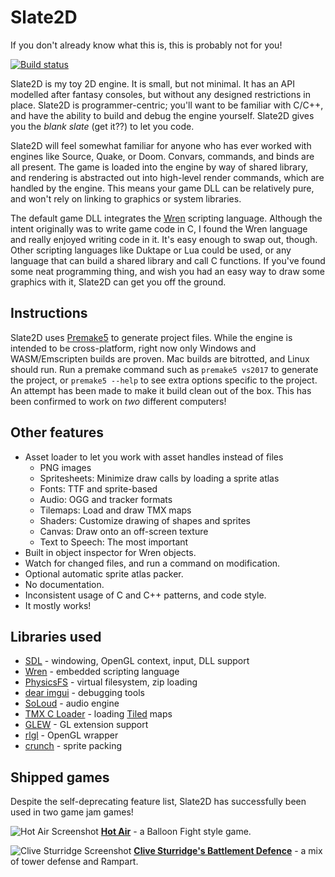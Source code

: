 # Slate2D
If you don't already know what this is, this is probably not for you!

[![Build status](https://ci.appveyor.com/api/projects/status/lq4xx4et7hv8oar0?svg=true)](https://ci.appveyor.com/project/sponge/slate2d)

Slate2D is my toy 2D engine. It is small, but not minimal. It has an API modelled after fantasy consoles, but without any designed
restrictions in place. Slate2D is programmer-centric; you'll want to be familiar with C/C++, and have the ability to build and debug
the engine yourself. Slate2D gives you the *blank slate* (get it??) to let you code.

Slate2D will feel somewhat familiar for anyone who has ever worked with engines like Source, Quake, or Doom. Convars, commands, and
binds are all present. The game is loaded into the engine by way of shared library, and rendering is abstracted out into high-level
render commands, which are handled by the engine. This means your game DLL can be relatively pure, and won't rely on linking to
graphics or system libraries.

The default game DLL integrates the [Wren](https://github.com/wren-lang/wren) scripting language. Although the intent originally was
to write game code in C, I found the Wren language and really enjoyed writing code in it. It's easy enough to swap out, though. Other
scripting languages like Duktape or Lua could be used, or any language that can build a shared library and call C functions. If
you've found some neat programming thing, and wish you had an easy way to draw some graphics with it, Slate2D can get you off the
ground.

## Instructions

Slate2D uses [Premake5](https://premake.github.io/) to generate project files. While the engine is intended to be cross-platform,
right now only Windows and WASM/Emscripten builds are proven. Mac builds are bitrotted, and Linux should run. Run a premake command such as
`premake5 vs2017` to generate the project, or `premake5 --help` to see extra options specific to the project. An attempt has been made
to make it build clean out of the box. This has been confirmed to work on *two* different computers!

## Other features
- Asset loader to let you work with asset handles instead of files
  - PNG images
  - Spritesheets: Minimize draw calls by loading a sprite atlas
  - Fonts: TTF and sprite-based
  - Audio: OGG and tracker formats
  - Tilemaps: Load and draw TMX maps
  - Shaders: Customize drawing of shapes and sprites
  - Canvas: Draw onto an off-screen texture
  - Text to Speech: The most important
- Built in object inspector for Wren objects.
- Watch for changed files, and run a command on modification.
- Optional automatic sprite atlas packer.
- No documentation.
- Inconsistent usage of C and C++ patterns, and code style.
- It mostly works!

## Libraries used

- [SDL](https://www.libsdl.org) - windowing, OpenGL context, input, DLL support
- [Wren](https://www.wren.io) - embedded scripting language  
- [PhysicsFS](https://icculus.org/physfs/) - virtual filesystem, zip loading
- [dear imgui](https://github.com/ocornut/imgui) - debugging tools  
- [SoLoud](http://sol.gfxile.net/soloud/) - audio engine  
- [TMX C Loader](https://github.com/baylej/tmx) - loading [Tiled](https://www.mapeditor.org/) maps
- [GLEW](http://glew.sourceforge.net/) - GL extension support
- [rlgl](https://www.raylib.com/) - OpenGL wrapper
- [crunch](https://github.com/ChevyRay/crunch/) - sprite packing

## Shipped games

Despite the self-deprecating feature list, Slate2D has successfully been used in two game jam games!

![Hot Air Screenshot](https://img.itch.zone/aW1hZ2UvMzUxNTAyLzE3NTA0MjMucG5n/original/vuv6kk.png)
[**Hot Air**](https://spongeh.itch.io/hot-air) - a Balloon Fight style game.

![Clive Sturridge Screenshot](https://img.itch.zone/aW1hZ2UvMjg0ODQ1LzEzOTA0MzkucG5n/original/yuvfpk.png)
[**Clive Sturridge's Battlement Defence**](https://alligator.itch.io/clive) - a mix of tower defense and Rampart.
